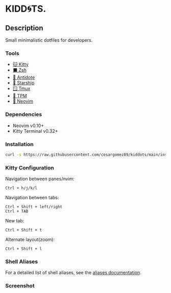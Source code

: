 # KIDD🌀TS.

## Description

Small minimalistic dotfiles for developers.

### Tools

- [🐱 Kitty ](https://sw.kovidgoyal.net/kitty/)
- [⬛ Zsh](https://www.zsh.org/)
- [💉 Antidote](https://getantidote.github.io/)
- [🚀 Starship](https://starship.rs/)
- [🪟 Tmux](https://tmux.github.io/)
- [🔌 TPM](https://github.com/tmux-plugins/tpm)
- [📓 Neovim](https://neovim.io/)

### Dependencies

- Neovim v0.10+
- Kitty Terminal v0.32+

### Installation
```bash
curl -s https://raw.githubusercontent.com/cesargomez89/kiddots/main/install.sh | bash
```
### Kitty Configuration

Navigation between panes/nvim:
```
Ctrl + h/j/k/l
```
Navigation between tabs:
```
Ctrl + Shift + left/right
Ctrl + TAB
```

New tab:
```
Ctrl + Shift + t
```

Alternate layout(zoom):
```
Ctrl + Shift + l
```

### Shell Aliases

For a detailed list of shell aliases, see the [aliases documentation](ALIASES.md).


### Screenshot
